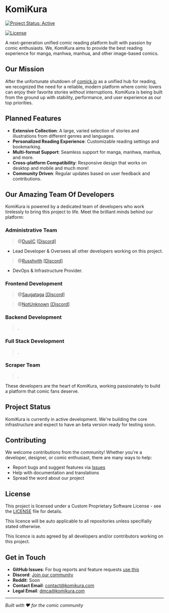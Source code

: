 # KomiKura

[![Project Status: Active](https://img.shields.io/badge/Status-Active-brightgreen.svg)](https://github.com/komikura)

[![License](https://img.shields.io/badge/License-PROPRIETARY-red.svg)](https://github.com/komikura/.github/blob/main/LICENCE)

A next-generation unified comic reading platform built with passion by comic enthusiasts. We, KomiKura aims to provide the best reading experience for manga, manhwa, manhua, and other image-based comics.

## Our Mission

After the unfortunate shutdown of [comick.io](https://comick.io) as a unified hub for reading, we recognized the need for a reliable, modern platform where comic lovers can enjoy their favorite stories without interruptions. KomiKura is being built from the ground up with stability, performance, and user experience as our top priorities.

## Planned Features

- **Extensive Collection**: A large, varied selection of stories and illustrations from different genres and languages.
- **Personalized Reading Experience**: Customizable reading settings and bookmarking.
- **Multi-format Support**: Seamless support for manga, manhwa, manhua, and more.
- **Cross-platform Compatibility**: Responsive design that works on desktop and mobile and much more!
- **Community Driven**: Regular updates based on user feedback and contributions.

## Our Amazing Team Of Developers

KomiKura is powered by a dedicated team of developers who work tirelessly to bring this project to life. Meet the brilliant minds behind our platform:

### Administrative Team
> @[DusilC](https://github.com/DusilC) [[Discord]](https://discord.com/users/187038861166247936)
- Lead Developer & Oversees all other developers working on this project.

> @[Russhvith](https://github.com/Russhvith) [[Discord]](https://discord.com/users/649224444056961054)
- DevOps & Infrastructure Provider.

### Frontend Development
> @[Saugataga](https://github.com/Saugataga) [[Discord]](https://discord.com/users/728487732526973029)

> @[NotUnknown](https://github.com/rupandhungana) [[Discord]](https://discord.com/users/928896526720307220)

### Backend Development
> .

### Full Stack Development
> .

### Scraper Team
> .

These developers are the heart of KomiKura, working passionately to build a platform that comic fans deserve.

## Project Status

KomiKura is currently in active development. We're building the core infrastructure and expect to have an beta version ready for testing soon.

## Contributing

We welcome contributions from the community! Whether you're a developer, designer, or comic enthusiast, there are many ways to help:

- Report bugs and suggest features via [Issues](https://github.com/komikura/meta/issues/new)
- Help with documentation and translations
- Spread the word about our project

## License

This project is licensed under a Custom Proprietary Software License - see the [LICENSE](https://github.com/komikura/.github/blob/main/LICENCE) file for details.

This licence will be auto applicable to all repositories unless specifially stated otherwise.

This licence is auto agreed by all developers and/or contributors working on this project.

## Get in Touch

- **GitHub Issues**: For bug reports and feature requests [use this](https://github.com/komikura/meta/issues/new)
- **Discord**: [Join our community](https://discord.gg/r3z9fH8gTg)
- **Reddit**: Soon
- **Contact Email**: contact@komikura.com
- **Legal Email**: dmca@komikura.com

---

*Built with ❤️ for the comic community*
